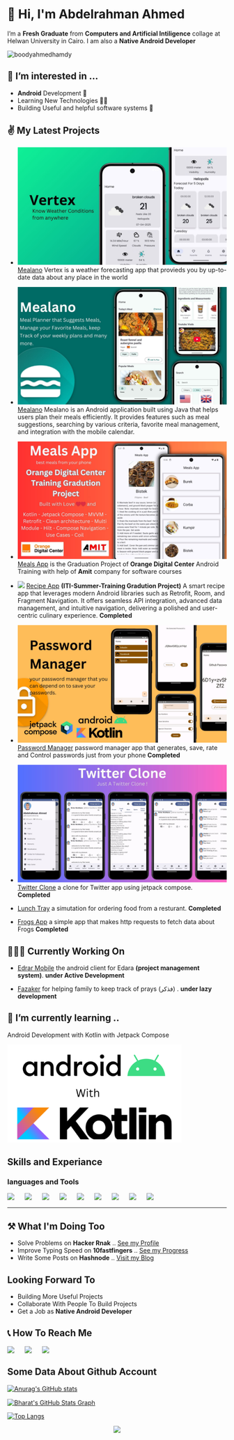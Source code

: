 <!-- <p align="left"> <img src="https://komarev.com/ghpvc/?username=boodyahmedhamdy&label=Profile%20views&color=0e75b6&style=flat" alt="boodyahmedhamdy" /> </p> -->

<!-- name and who i am start -->
# 👋 Hi, I'm Abdelrahman Ahmed
I’m a **Fresh Graduate** from **Computers and Artificial Intiligence** collage at Helwan University in Cairo. I am also a **Native Android Developer**
<!-- name and who i am end -->

<p align="left"> <img src="https://komarev.com/ghpvc/?username=boodyahmedhamdy&label=Profile%20views&color=0e75b6&style=flat" alt="boodyahmedhamdy" /> </p>


## 👀 I’m interested in ...
* **Android** Development 🤖
* Learning New Technologies 📓🏫
* Building Useful and helpful software systems 🔨

## ✌ My Latest Projects

- ![](https://raw.githubusercontent.com/Boodyahmedhamdy/Vertex/refs/heads/master/media/preview/1.jpg) [Mealano](https://github.com/Boodyahmedhamdy/Vertex) 
Vertex is a weather forecasting app that provieds you by up-to-date data about any place in the world

- ![](https://raw.githubusercontent.com/Boodyahmedhamdy/Mealano/refs/heads/master/media/finalMedia/1.jpg) [Mealano](https://github.com/Boodyahmedhamdy/Mealano) 
Mealano is an Android application built using Java that helps users plan their meals efficiently. It provides features such as meal suggestions, searching by various criteria, favorite meal management, and integration with the mobile calendar.

- ![](https://raw.githubusercontent.com/Boodyahmedhamdy/ODCAmitMealsApp/master/media/ODC-Meals-App.jpg) [Meals App](https://github.com/Boodyahmedhamdy/ODCAmitMealsApp) is the Graduation Project of **Orange Digital Center** Android Training with help of **Amit** company for 
software courses

- ![](https://raw.githubusercontent.com/ahmedtelbani/RecipeApp/dev/media/RecipeApp.jpg) [Recipe App](https://github.com/ahmedtelbani/RecipeApp) **(ITI-Summer-Training Gradution Project)** A smart recipe app that leverages modern Android libraries such as Retrofit, Room, and Fragment Navigation. It offers seamless API integration, advanced data management, and intuitive navigation, delivering a polished and user-centric culinary experience. **Completed**

- ![](https://github.com/Boodyahmedhamdy/PasswordManager/blob/master/media/preview/PasswordManagerImage.jpg?raw=true) [Password Manager](https://github.com/Boodyahmedhamdy/PasswordManager) password manager app that generates, save, rate and Control passwords just from your phone **Completed**

  
- ![](https://github.com/Boodyahmedhamdy/Twitter-Clone/raw/main/media/TwitterCloneImage.jpg) [Twitter Clone](https://github.com/Boodyahmedhamdy/Twitter-Clone) a clone for Twitter app using jetpack compose. **Completed**

- [Lunch Tray](https://github.com/Boodyahmedhamdy/lunchTray) a simutation for ordering food from a resturant. **Completed**
- [Frogs App](https://github.com/Boodyahmedhamdy/FrogsApp) a simple app that makes http requests to fetch data about Frogs **Completed**


## 👷🏼‍♂️ Currently Working On 

- [Edrar Mobile](https://github.com/Boodyahmedhamdy/EdaraMobile) the android client for Edara **(project management system)**. **under Active Development**

- [Fazaker](https://github.com/Boodyahmedhamdy/Fazaker) for helping family to keep track of prays (فذكر) . **under lazy development**

## 🌱 I’m currently learning ..

Android Development with Kotlin with Jetpack Compose

<p>
      <a display="block" href="https://github.com/Boodyahmedhamdy/Kotlin-Bootcamp" text-align="center">
        <img src="https://github.com/Boodyahmedhamdy/Boodyahmedhamdy/blob/main/courses-banners.png?raw=true" alt="kotlin repo image" width="400" display="block">
      </a>
  </p>



## Skills and Experiance

### languages and Tools
<img src="https://cdn-icons-png.flaticon.com/512/174/174836.png" width="40" align="left"> <!-- android -->

<img src="https://seeklogo.com/images/K/kotlin-logo-30C1970B05-seeklogo.com.png" width="40" align="left"> <!-- Kotlin -->

<img src="https://3.bp.blogspot.com/-VVp3WvJvl84/X0Vu6EjYqDI/AAAAAAAAPjU/ZOMKiUlgfg8ok8DY8Hc-ocOvGdB0z86AgCLcBGAsYHQ/s1600/jetpack%2Bcompose%2Bicon_RGB.png" width="40" align="left"> <!-- Jetpack compose -->


<img src="https://cdn-icons-png.flaticon.com/512/5968/5968282.png" width="40" align="left"> <!-- java -->

<img src="https://git-scm.com/images/logos/downloads/Git-Icon-1788C.png" width="40" align="left"> <!-- Git -->
<img src="https://cdn-icons-png.flaticon.com/512/1051/1051326.png" width="40" align="left"> <!-- Github -->

<img src="https://cdn-icons-png.flaticon.com/512/5968/5968350.png" width="40" align="left"> <!-- python -->

<img src="https://cdn-icons-png.flaticon.com/512/5968/5968313.png" width="40" align="left"> <!-- mySQL -->

<img src="https://seeklogo.com/images/J/javascript-js-logo-2949701702-seeklogo.com.png" width="40"> <!-- JS -->

<!-- 
### Work Or Training Experience 
* NOT YET 😋😋 -->
----
## ⚒ What I'm Doing Too 

* Solve Problems on **Hacker Rnak** .. [See my Profile](https://www.hackerrank.com/abdelrahmanahm15)
* Improve Typing Speed on **10fastfingers** .. [See my Progress](https://10fastfingers.com/user/2699764/)
* Write Some Posts on **Hashnode** .. [Visit my Blog](https://boodyahmedhamdy.hashnode.dev/)

## Looking Forward To

* Building More Useful Projects
* Collaborate With People To Build Projects
* Get a Job as **Native Android Developer**


## 📞 How To Reach Me 
<a href="https://twitter.com/BoodyAhmedHamdy" target="_blank"><img src="https://cdn.worldvectorlogo.com/logos/twitter-6.svg" width="40" align="left"/></a>
<a href="https://www.linkedin.com/in/abdelrahman-ahmed-a978ba205/" target="_blank"><img src="https://cdn.worldvectorlogo.com/logos/linkedin-icon-2.svg" width="40" align="left"/></a>
<a href="https://www.hackerrank.com/abdelrahmanahm15" target="_blank"><img src="https://cdn.worldvectorlogo.com/logos/hackerrank.svg" width="40" align="left"/></a>
<br>

## Some Data About Github Account

[![Anurag's GitHub stats](https://github-readme-stats.vercel.app/api?username=Boodyahmedhamdy&show_icons=true&hide=issues,contribs)](https://github.com/anuraghazra/github-readme-stats)

<a href="https://github.com/bindian0509/bindian0509">
  <img align="center" src="https://github-profile-summary-cards.vercel.app/api/cards/profile-details?username=boodyahmedhamdy&theme=gruvbox&hide_border=true)](https://github.com/m1-hisham" alt="Bharat's GitHub Stats Graph"/>
</a>


[![Top Langs](https://github-readme-stats.vercel.app/api/top-langs/?username=Boodyahmedhamdy)](https://github.com/anuraghazra/github-readme-stats)



<!-- strick badge start -->
<div align="center">
  <img width="800" src="https://github-readme-streak-stats.herokuapp.com?user=Boodyahmedhamdy&theme=buefy-dark"/>
</div>
<!-- strick badge end -->
